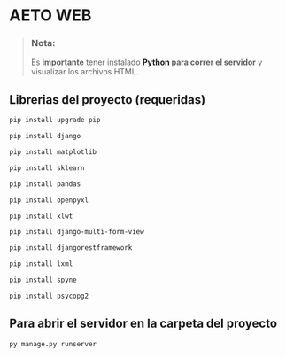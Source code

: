 # AETO WEB

> ### Nota:
> Es **importante** tener instalado **[Python](https://www.python.org/downloads/) para correr el servidor** y visualizar los archivos HTML.

## Librerias del proyecto (requeridas)

```bash
pip install upgrade pip
```

```bash
pip install django 
```

```bash
pip install matplotlib
```

```bash
pip install sklearn
```

```bash
pip install pandas 
```

```bash
pip install openpyxl
```

```bash
pip install xlwt
```

```bash
pip install django-multi-form-view
```

```bash
pip install djangorestframework
```

```bash
pip install lxml
```

```bash
pip install spyne
```

```bash
pip install psycopg2
```



## Para abrir el servidor en la carpeta del proyecto

```bash
py manage.py runserver
``` 